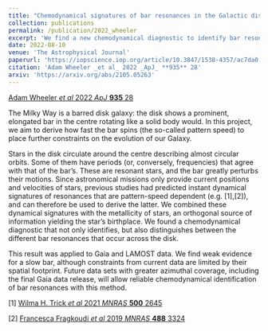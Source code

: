 ```yaml
---
title: "Chemodynamical signatures of bar resonances in the Galactic disk: current data and future prospects"
collection: publications
permalink: /publication/2022_wheeler
excerpt: 'We find a new chemodynamical diagnostic to identify bar resonances in the Galactic disk. Find out more in the post!'
date: 2022-08-10
venue: 'The Astrophysical Journal'
paperurl: 'https://iopscience.iop.org/article/10.3847/1538-4357/ac7da0'
citation: 'Adam Wheeler _et al_ 2022 _ApJ_ **935** 28'
arxiv: 'https://arxiv.org/abs/2105.05263'
---
```


[Adam Wheeler _et al_ 2022 _ApJ_ **935** 28](https://iopscience.iop.org/article/10.3847/1538-4357/ac7da0)

The Milky Way is a barred disk galaxy: the disk shows a prominent, elongated bar in the centre rotating like a solid body would. In this project, we aim to derive how fast the bar spins (the so-called pattern speed) to place further constraints on the evolution of our Galaxy.

Stars in the disk circulate around the centre describing almost circular orbits. Some of them have periods (or, conversely, frequencies) that agree with that of the bar’s. These are resonant stars, and the bar greatly perturbs their motions. Since astronomical missions only provide current positions and velocities of stars, previous studies had predicted instant dynamical signatures of resonances that are pattern-speed dependent (e.g. [1],[2]), and can therefore be used to derive the latter. We combined these dynamical signatures with the metallicity of stars, an orthogonal source of information yielding the star’s birthplace. We found a chemodynamical diagnostic that not only identifies, but also distinguishes between the different bar resonances that occur across the disk. 

This result was applied to Gaia and LAMOST data. We find weak evidence for a slow bar, although constraints from current data are limited by their spatial footprint. Future data sets with greater azimuthal coverage, including the final Gaia data release, will allow reliable chemodynamical identification of bar resonances with this method.


[1] [Wilma H. Trick _et al_ 2021 _MNRAS_ **500** 2645](https://doi.org/10.1093/mnras/staa3317)

[2] [Francesca Fragkoudi _et al_ 2019 _MNRAS_ **488** 3324]( https://doi.org/10.1093/mnras/stz1875)